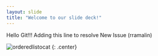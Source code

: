 ```yaml
---
layout: slide
title: "Welcome to our slide deck!"
---
```


Hello Git!!!
Adding this line to resolve New Issue (rramalin) 

![orderedlistocat](https://octodex.github.com/images/orderedlistocat.png)
{: .center}
